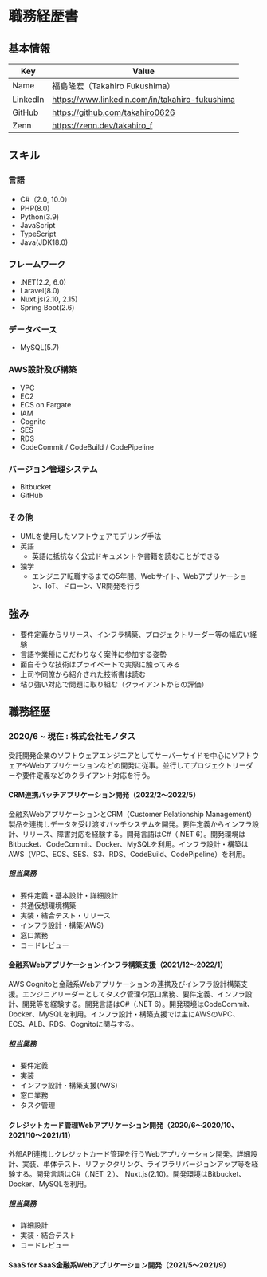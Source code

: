 # 職務経歴書
## 基本情報
| Key | Value |
| ---- | ---- |
| Name | 福島隆宏（Takahiro Fukushima） |
| LinkedIn | https://www.linkedin.com/in/takahiro-fukushima| 
| GitHub | https://github.com/takahiro0626 |
| Zenn | https://zenn.dev/takahiro_f |

## スキル
### 言語
* C#（2.0, 10.0）
* PHP(8.0)
* Python(3.9)
* JavaScript
* TypeScript
* Java(JDK18.0)
### フレームワーク
* .NET(2.2, 6.0)
* Laravel(8.0)
* Nuxt.js(2.10, 2.15)
* Spring Boot(2.6)
### データベース
* MySQL(5.7)
### AWS設計及び構築
* VPC
* EC2
* ECS on Fargate
* IAM
* Cognito
* SES
* RDS
* CodeCommit / CodeBuild / CodePipeline
### バージョン管理システム
* Bitbucket
* GitHub
### その他
* UMLを使用したソフトウェアモデリング手法
* 英語
    * 英語に抵抗なく公式ドキュメントや書籍を読むことができる
* 独学
    * エンジニア転職するまでの5年間、Webサイト、Webアプリケーション、IoT、ドローン、VR開発を行う

## 強み
* 要件定義からリリース、インフラ構築、プロジェクトリーダー等の幅広い経験
* 言語や業種にこだわりなく案件に参加する姿勢
* 面白そうな技術はプライベートで実際に触ってみる
* 上司や同僚から紹介された技術書は読む
* 粘り強い対応で問題に取り組む（クライアントからの評価）

## 職務経歴
### 2020/6 ~ 現在 : 株式会社モノタス
受託開発企業のソフトウェアエンジニアとしてサーバーサイドを中心にソフトウェアやWebアプリケーションなどの開発に従事。並行してプロジェクトリーダーや要件定義などのクライアント対応を行う。

#### CRM連携バッチアプリケーション開発（2022/2〜2022/5）
金融系WebアプリケーションとCRM（Customer Relationship Management）製品を連携しデータを受け渡すバッチシステムを開発。要件定義からインフラ設計、リリース、障害対応を経験する。開発言語はC#（.NET 6）。開発環境はBitbucket、CodeCommit、Docker、MySQLを利用。インフラ設計・構築はAWS（VPC、ECS、SES、S3、RDS、CodeBuild、CodePipeline）を利用。

##### 担当業務
* 要件定義・基本設計・詳細設計
* 共通仮想環境構築
* 実装・結合テスト・リリース
* インフラ設計・構築(AWS)
* 窓口業務
* コードレビュー

#### 金融系Webアプリケーションインフラ構築支援（2021/12〜2022/1）
AWS Cognitoと金融系Webアプリケーションの連携及びインフラ設計構築支援。エンジニアリーダーとしてタスク管理や窓口業務、要件定義、インフラ設計、開発等を経験する。開発言語はC#（.NET 6）。開発環境はCodeCommit、Docker、MySQLを利用。インフラ設計・構築支援では主にAWSのVPC、ECS、ALB、RDS、Cognitoに関与する。

##### 担当業務
* 要件定義
* 実装
* インフラ設計・構築支援(AWS)
* 窓口業務
* タスク管理

#### クレジットカード管理Webアプリケーション開発（2020/6〜2020/10、2021/10〜2021/11）
外部API連携しクレジットカード管理を行うWebアプリケーション開発。詳細設計、実装、単体テスト、リファクタリング、ライブラリバージョンアップ等を経験する。開発言語はC#（.NET ２）、 Nuxt.js(2.10)。開発環境はBitbucket、Docker、MySQLを利用。

##### 担当業務
* 詳細設計
* 実装・結合テスト
* コードレビュー

#### SaaS for SaaS金融系Webアプリケーション開発（2021/5〜2021/9）
